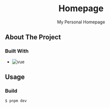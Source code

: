 <h1 align="center"> Homepage </h1>
<p align="center"> My Personal Homepage </p>

## About The Project

### Built With

- ![vue](https://img.shields.io/badge/Vue-20232A?style=for-the-badge&logo=vue.js&logoColor=4FC08D)
<!-- - ![Netlify](https://img.shields.io/badge/Netlify-20232A?style=for-the-badge&logo=netlify&logoColor=00C7B7) -->

## Usage

### Build

```
$ pnpm dev
```
